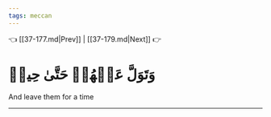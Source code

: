 ```yaml
---
tags: meccan
---
```


👈 [[37-177.md|Prev]] | [[37-179.md|Next]] 👉

# وَتَوَلَّ عَنۡهُمۡ حَتَّىٰ حِينٖ

And leave them for a time

---

